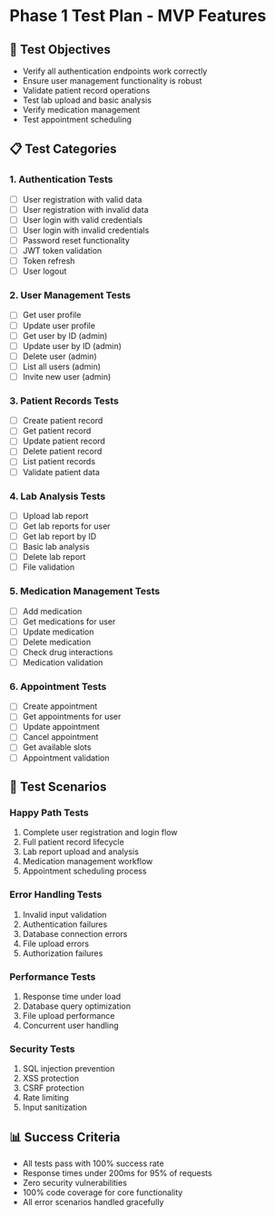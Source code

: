 # Phase 1 Test Plan - MVP Features

## 🎯 **Test Objectives**
- Verify all authentication endpoints work correctly
- Ensure user management functionality is robust
- Validate patient record operations
- Test lab upload and basic analysis
- Verify medication management
- Test appointment scheduling

## 📋 **Test Categories**

### **1. Authentication Tests**
- [ ] User registration with valid data
- [ ] User registration with invalid data
- [ ] User login with valid credentials
- [ ] User login with invalid credentials
- [ ] Password reset functionality
- [ ] JWT token validation
- [ ] Token refresh
- [ ] User logout

### **2. User Management Tests**
- [ ] Get user profile
- [ ] Update user profile
- [ ] Get user by ID (admin)
- [ ] Update user by ID (admin)
- [ ] Delete user (admin)
- [ ] List all users (admin)
- [ ] Invite new user (admin)

### **3. Patient Records Tests**
- [ ] Create patient record
- [ ] Get patient record
- [ ] Update patient record
- [ ] Delete patient record
- [ ] List patient records
- [ ] Validate patient data

### **4. Lab Analysis Tests**
- [ ] Upload lab report
- [ ] Get lab reports for user
- [ ] Get lab report by ID
- [ ] Basic lab analysis
- [ ] Delete lab report
- [ ] File validation

### **5. Medication Management Tests**
- [ ] Add medication
- [ ] Get medications for user
- [ ] Update medication
- [ ] Delete medication
- [ ] Check drug interactions
- [ ] Medication validation

### **6. Appointment Tests**
- [ ] Create appointment
- [ ] Get appointments for user
- [ ] Update appointment
- [ ] Cancel appointment
- [ ] Get available slots
- [ ] Appointment validation

## 🧪 **Test Scenarios**

### **Happy Path Tests**
1. Complete user registration and login flow
2. Full patient record lifecycle
3. Lab report upload and analysis
4. Medication management workflow
5. Appointment scheduling process

### **Error Handling Tests**
1. Invalid input validation
2. Authentication failures
3. Database connection errors
4. File upload errors
5. Authorization failures

### **Performance Tests**
1. Response time under load
2. Database query optimization
3. File upload performance
4. Concurrent user handling

### **Security Tests**
1. SQL injection prevention
2. XSS protection
3. CSRF protection
4. Rate limiting
5. Input sanitization

## 📊 **Success Criteria**
- All tests pass with 100% success rate
- Response times under 200ms for 95% of requests
- Zero security vulnerabilities
- 100% code coverage for core functionality
- All error scenarios handled gracefully
